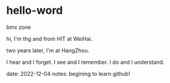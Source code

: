 # hello-word
bmx zone


hi, I'm thg and from HIT at WeiHai.

two years later, I'm at HangZhou.

I hear and I forget.
I see  and I remember.
I do   and I understand.


date: 2022-12-04
notes: begining to learn github!
